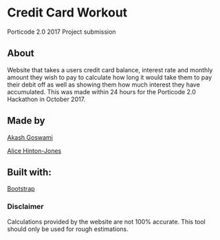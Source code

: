 # Credit Card Workout
Porticode 2.0 2017 Project submission

## About
Website that takes a users credit card balance, interest rate and monthly amount they wish to pay to calculate how long it would take them to pay their debit off as well as showing them how much interest they have accumulated. This was made within 24 hours for the Porticode 2.0 Hackathon in October 2017.

## Made by
[Akash Goswami](https://twitter.com/Skyther_)

[Alice Hinton-Jones](https://github.com/Lasirena)

## Built with:
[Bootstrap](https://getbootstrap.com)

### Disclaimer
Calculations provided by the website are not 100% accurate. This tool should only be used for rough estimations.
